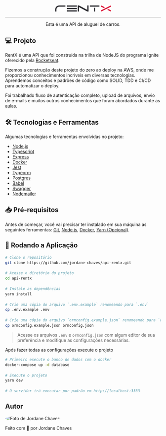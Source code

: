 <p align="center">
  <picture>
    <source media="(prefers-color-scheme: dark)" srcset="./.github/rentx-logo-dark.svg" />
    <source media="(prefers-color-scheme: light)" srcset="./.github/rentx-logo-light.svg" />
    <img width="180px" title="RentX Logo" alt="RentX Logo" src="./.github/rentx-logo-light.svg" />
  </picture>
</p>

---

<p align="center">Esta é uma API de aluguel de carros.</p>

## 💻 Projeto

<p>RentX é uma API que foi construída na trilha de NodeJS do programa Ignite oferecido pela <a href="https://rocketseat.com.br" target="_blank">Rocketseat</a>.</p>

<p>Fizemos a construção deste projeto do zero ao deploy na AWS, onde me proporcionou conhecimentos incríveis em diversas tecnologias. Aprendemos conceitos e padrões de código como SOLID, TDD e CI/CD para automatizar o deploy.</p>

<p>Foi trabalhado fluxo de autenticação completo, upload de arquivos, envio de e-mails e muitos outros conhecimentos que foram abordados durante as aulas.</p>

## 🛠️ Tecnologias e Ferramentas

Algumas tecnologias e ferramentas envolvidas no projeto:

- [Node.js](https://nodejs.org/en/)
- [Typescript](https://www.typescriptlang.org/)
- [Express](https://expressjs.com/)
- [Docker](https://www.docker.com/)
- [Jest](https://jestjs.io/)
- [Typeorm](https://typeorm.io/)
- [Postgres](https://www.postgresql.org/)
- [Babel](https://babeljs.io/)
- [Swagger](https://swagger.io/)
- [Nodemailer](https://nodemailer.com/)

## 📥 Pré-requisitos

Antes de começar, você vai precisar ter instalado em sua máquina as seguintes ferramentas: [Git](https://git-scm.com/), [Node.js](https://nodejs.org/en/), [Docker](https://www.docker.com/), [Yarn (Opcional)](https://yarnpkg.com/).

## 🎲 Rodando a Aplicação

```bash
# Clone o repositório
git clone https://github.com/jordane-chaves/api-rentx.git

# Acesse o diretório do projeto
cd api-rentx

# Instale as dependências
yarn install

# Crie uma cópia do arquivo `.env.example` renomeando para `.env`
cp .env.example .env

# Crie uma cópia do arquivo `ormconfig.example.json` renomeando para `ormconfig.json`
cp ormconfig.example.json ormconfig.json
```

> Acesse os arquivos `.env` e `ormconfig.json` com algum editor de sua preferência e modifique as configurações necessárias.

Após fazer todas as configurações execute o projeto

```bash
# Primeiro execute o banco de dados com o docker
docker-compose up -d database

# Execute o projeto
yarn dev

# O servidor irá executar por padrão em http://localhost:3333
```

## Autor

<img
  style="border-radius: 50%;"
  src="https://avatars.githubusercontent.com/jordane-chaves"
  width="100px;"
  title="Foto de Jordane Chaves"
  alt="Foto de Jordane Chaves"
/>
<br />

Feito com 💜 por Jordane Chaves
